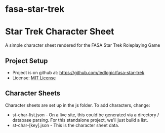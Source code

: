 # fasa-star-trek
Star Trek Character Sheet
=============================

A simple character sheet rendered for the FASA Star Trek Roleplaying Game

Project Setup
-------------
* Project is on github at: https://github.com/ledlogic/fasa-star-trek
* License: [MIT License](http://en.wikipedia.org/wiki/MIT_License)

Character Sheets
----------------

Character sheets are set up in the js folder.  To add characters, change:

* st-char-list.json - On a live site, this could be generated via a directory / database parsing. For this standalone project, we'll just build a list.
* st-char-[key].json - This is the character sheet data.
